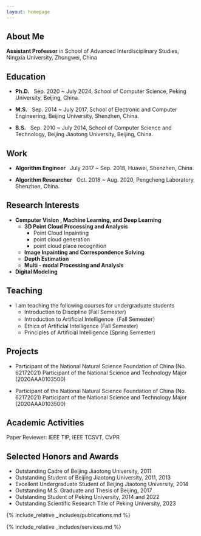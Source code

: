 ```yaml
---
layout: homepage
---
```


## About Me

**Assistant Professor** in School of Advanced Interdisciplinary Studies, Ningxia University, Zhongwei, China

## Education

- **Ph.D.** &nbsp;&nbsp;Sep. 2020 ~ July 2024, School of Computer Science, Peking University, Beijing, China.

- **M.S.** &nbsp;&nbsp;Sep. 2014 ~ July 2017, School of Electronic and Computer Engineering, Beijing University, Shenzhen, China.

- **B.S.** &nbsp;&nbsp;Sep. 2010 ~ July 2014, School of Computer Science and Technology, Beijing Jiaotong University, Beijing, China.

## Work

- **Algorithm Engineer**  &nbsp;&nbsp;July 2017 ~  Sep. 2018, Huawei, Shenzhen, China.

- **Algorithm Researcher**  &nbsp;&nbsp;Oct. 2018 ~ Aug. 2020, Pengcheng Laboratory, Shenzhen, China.


## Research Interests

- **Computer Vision , Machine Learning, and Deep Learning**
    - **3D Point Cloud Processing and Analysis**
        - Point Cloud Inpainting
        - point cloud generation
        - point cloud place recognition
    - **Image Inpainting and Correspondence Solving**
    - **Depth Estimation**
    - **Multi - modal Processing and Analysis**
- **Digital Modeling**

## Teaching

- I am teaching the following courses for undergraduate students
    - Introduction to Discipline (Fall Semester)
    - Introduction to Artificial Intelligence（Fall Semester）
    - Ethics of Artificial Intelligence (Fall Semester)
    - Principles of Artificial Intelligence (Spring Semester)

## Projects

- Participant of the National Natural Science Foundation of China (No. 62172021)
Participant of the National Science and Technology Major (2020AAA0103500)

- Participant of the National Natural Science Foundation of China (No. 62172021)
Participant of the National Science and Technology Major (2020AAA0103500)

## Academic Activities

Paper Reviewer: IEEE TIP, IEEE TCSVT, CVPR

## Selected Honors and Awards

- Outstanding Cadre of Beijing Jiaotong University, 2011
- Outstanding Student of Beijing Jiaotong University, 2011, 2013
- Excellent Undergraduate Student of Beijing Jiaotong University, 2014
- Outstanding M.S. Graduate and Thesis of Beijing, 2017
- Outstanding Student of Peking University, 2014 and 2022
- Outstanding Scientific Research Title of Peking University, 2023



{% include_relative _includes/publications.md %}

{% include_relative _includes/services.md %}
